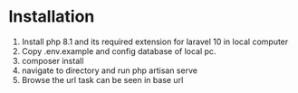 # Installation
1) Install php 8.1 and its required extension for laravel 10 in local computer
2) Copy .env.example and config database of local pc.
3) composer install
4) navigate to directory and run php artisan serve
5) Browse the url task can be seen in base url
